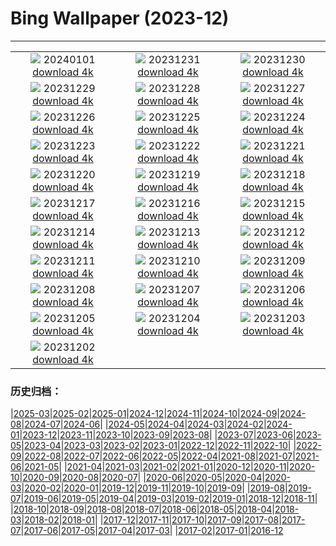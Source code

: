 # Bing Wallpaper (2023-12)
**************
| | | |
|:-:|:-:|:-:|
| ![](https://www.bing.com/th?id=OHR.ThailandNewYears_EN-CA2541480849_1920x1080.jpg) 20240101 [download 4k](https://www.bing.com/th?id=OHR.ThailandNewYears_EN-CA2541480849_UHD.jpg) | ![](https://www.bing.com/th?id=OHR.TadamiWinter_EN-CA2053501506_1920x1080.jpg) 20231231 [download 4k](https://www.bing.com/th?id=OHR.TadamiWinter_EN-CA2053501506_UHD.jpg) | ![](https://www.bing.com/th?id=OHR.BlueAmsterdam_EN-CA0805614329_1920x1080.jpg) 20231230 [download 4k](https://www.bing.com/th?id=OHR.BlueAmsterdam_EN-CA0805614329_UHD.jpg) |
| ![](https://www.bing.com/th?id=OHR.GreenlandHumpback_EN-CA8706019079_1920x1080.jpg) 20231229 [download 4k](https://www.bing.com/th?id=OHR.GreenlandHumpback_EN-CA8706019079_UHD.jpg) | ![](https://www.bing.com/th?id=OHR.KirkjufellAurora_EN-CA8070468139_1920x1080.jpg) 20231228 [download 4k](https://www.bing.com/th?id=OHR.KirkjufellAurora_EN-CA8070468139_UHD.jpg) | ![](https://www.bing.com/th?id=OHR.BoxingDayCA_EN-CA7491018775_1920x1080.jpg) 20231227 [download 4k](https://www.bing.com/th?id=OHR.BoxingDayCA_EN-CA7491018775_UHD.jpg) |
| ![](https://www.bing.com/th?id=OHR.ChristmasCA_EN-CA0839691287_1920x1080.jpg) 20231226 [download 4k](https://www.bing.com/th?id=OHR.ChristmasCA_EN-CA0839691287_UHD.jpg) | ![](https://www.bing.com/th?id=OHR.EstoniaXmasEve_EN-CA2639551026_1920x1080.jpg) 20231225 [download 4k](https://www.bing.com/th?id=OHR.EstoniaXmasEve_EN-CA2639551026_UHD.jpg) | ![](https://www.bing.com/th?id=OHR.FestivusPenguins_EN-CA2075026889_1920x1080.jpg) 20231224 [download 4k](https://www.bing.com/th?id=OHR.FestivusPenguins_EN-CA2075026889_UHD.jpg) |
| ![](https://www.bing.com/th?id=OHR.LjubljanaLights_EN-CA1534198321_1920x1080.jpg) 20231223 [download 4k](https://www.bing.com/th?id=OHR.LjubljanaLights_EN-CA1534198321_UHD.jpg) | ![](https://www.bing.com/th?id=OHR.CastleriggStoneCircleUK_EN-CA9940011631_1920x1080.jpg) 20231222 [download 4k](https://www.bing.com/th?id=OHR.CastleriggStoneCircleUK_EN-CA9940011631_UHD.jpg) | ![](https://www.bing.com/th?id=OHR.ValGardenaItaly_EN-CA9038547102_1920x1080.jpg) 20231221 [download 4k](https://www.bing.com/th?id=OHR.ValGardenaItaly_EN-CA9038547102_UHD.jpg) |
| ![](https://www.bing.com/th?id=OHR.WarsawChristmas_EN-CA8636776898_1920x1080.jpg) 20231220 [download 4k](https://www.bing.com/th?id=OHR.WarsawChristmas_EN-CA8636776898_UHD.jpg) | ![](https://www.bing.com/th?id=OHR.CapitolReefSnow_EN-CA8234671064_1920x1080.jpg) 20231219 [download 4k](https://www.bing.com/th?id=OHR.CapitolReefSnow_EN-CA8234671064_UHD.jpg) | ![](https://www.bing.com/th?id=OHR.WinterWaxwings_EN-CA5729740430_1920x1080.jpg) 20231218 [download 4k](https://www.bing.com/th?id=OHR.WinterWaxwings_EN-CA5729740430_UHD.jpg) |
| ![](https://www.bing.com/th?id=OHR.GrandPlaceXmas_EN-CA4794374028_1920x1080.jpg) 20231217 [download 4k](https://www.bing.com/th?id=OHR.GrandPlaceXmas_EN-CA4794374028_UHD.jpg) | ![](https://www.bing.com/th?id=OHR.SantaPark_EN-CA4150572624_1920x1080.jpg) 20231216 [download 4k](https://www.bing.com/th?id=OHR.SantaPark_EN-CA4150572624_UHD.jpg) | ![](https://www.bing.com/th?id=OHR.BorealOwl_EN-CA5986329708_1920x1080.jpg) 20231215 [download 4k](https://www.bing.com/th?id=OHR.BorealOwl_EN-CA5986329708_UHD.jpg) |
| ![](https://www.bing.com/th?id=OHR.LofotenRorbu_EN-CA0505973846_1920x1080.jpg) 20231214 [download 4k](https://www.bing.com/th?id=OHR.LofotenRorbu_EN-CA0505973846_UHD.jpg) | ![](https://www.bing.com/th?id=OHR.Poinsettia_EN-CA0341859998_1920x1080.jpg) 20231213 [download 4k](https://www.bing.com/th?id=OHR.Poinsettia_EN-CA0341859998_UHD.jpg) | ![](https://www.bing.com/th?id=OHR.MountainDayChina_EN-CA0225759404_1920x1080.jpg) 20231212 [download 4k](https://www.bing.com/th?id=OHR.MountainDayChina_EN-CA0225759404_UHD.jpg) |
| ![](https://www.bing.com/th?id=OHR.SaharaDunes_EN-CA5200526907_1920x1080.jpg) 20231211 [download 4k](https://www.bing.com/th?id=OHR.SaharaDunes_EN-CA5200526907_UHD.jpg) | ![](https://www.bing.com/th?id=OHR.PatagoniaGuanaco_EN-CA9262708523_1920x1080.jpg) 20231210 [download 4k](https://www.bing.com/th?id=OHR.PatagoniaGuanaco_EN-CA9262708523_UHD.jpg) | ![](https://www.bing.com/th?id=OHR.JerseyIsland_EN-CA2533906685_1920x1080.jpg) 20231209 [download 4k](https://www.bing.com/th?id=OHR.JerseyIsland_EN-CA2533906685_UHD.jpg) |
| ![](https://www.bing.com/th?id=OHR.GrandCanyonVerdon_EN-CA6319133080_1920x1080.jpg) 20231208 [download 4k](https://www.bing.com/th?id=OHR.GrandCanyonVerdon_EN-CA6319133080_UHD.jpg) | ![](https://www.bing.com/th?id=OHR.CERNCenter_EN-CA4364715980_1920x1080.jpg) 20231207 [download 4k](https://www.bing.com/th?id=OHR.CERNCenter_EN-CA4364715980_UHD.jpg) | ![](https://www.bing.com/th?id=OHR.AlpsCastles_EN-CA3984381282_1920x1080.jpg) 20231206 [download 4k](https://www.bing.com/th?id=OHR.AlpsCastles_EN-CA3984381282_UHD.jpg) |
| ![](https://www.bing.com/th?id=OHR.CheetahDay_EN-CA9596172993_1920x1080.jpg) 20231205 [download 4k](https://www.bing.com/th?id=OHR.CheetahDay_EN-CA9596172993_UHD.jpg) | ![](https://www.bing.com/th?id=OHR.VermilionCliffs_EN-CA1719361824_1920x1080.jpg) 20231204 [download 4k](https://www.bing.com/th?id=OHR.VermilionCliffs_EN-CA1719361824_UHD.jpg) | ![](https://www.bing.com/th?id=OHR.AngkorPark_EN-CA3208481689_1920x1080.jpg) 20231203 [download 4k](https://www.bing.com/th?id=OHR.AngkorPark_EN-CA3208481689_UHD.jpg) |
| ![](https://www.bing.com/th?id=OHR.MinnewankaLake_EN-CA2495233289_1920x1080.jpg) 20231202 [download 4k](https://www.bing.com/th?id=OHR.MinnewankaLake_EN-CA2495233289_UHD.jpg) |  |  |

### 历史归档：

|[2025-03](/../2025-03/2025-03.md)|[2025-02](/../2025-02/2025-02.md)|[2025-01](/../2025-01/2025-01.md)|[2024-12](/../2024-12/2024-12.md)|[2024-11](/../2024-11/2024-11.md)|[2024-10](/../2024-10/2024-10.md)|[2024-09](/../2024-09/2024-09.md)|[2024-08](/../2024-08/2024-08.md)|[2024-07](/../2024-07/2024-07.md)|[2024-06](/../2024-06/2024-06.md)|
|[2024-05](/../2024-05/2024-05.md)|[2024-04](/../2024-04/2024-04.md)|[2024-03](/../2024-03/2024-03.md)|[2024-02](/../2024-02/2024-02.md)|[2024-01](/../2024-01/2024-01.md)|[2023-12](/2023-12.md)|[2023-11](/../2023-11/2023-11.md)|[2023-10](/../2023-10/2023-10.md)|[2023-09](/../2023-09/2023-09.md)|[2023-08](/../2023-08/2023-08.md)|
|[2023-07](/../2023-07/2023-07.md)|[2023-06](/../2023-06/2023-06.md)|[2023-05](/../2023-05/2023-05.md)|[2023-04](/../2023-04/2023-04.md)|[2023-03](/../2023-03/2023-03.md)|[2023-02](/../2023-02/2023-02.md)|[2023-01](/../2023-01/2023-01.md)|[2022-12](/../2022-12/2022-12.md)|[2022-11](/../2022-11/2022-11.md)|[2022-10](/../2022-10/2022-10.md)|
|[2022-09](/../2022-09/2022-09.md)|[2022-08](/../2022-08/2022-08.md)|[2022-07](/../2022-07/2022-07.md)|[2022-06](/../2022-06/2022-06.md)|[2022-05](/../2022-05/2022-05.md)|[2022-04](/../2022-04/2022-04.md)|[2021-08](/../2021-08/2021-08.md)|[2021-07](/../2021-07/2021-07.md)|[2021-06](/../2021-06/2021-06.md)|[2021-05](/../2021-05/2021-05.md)|
|[2021-04](/../2021-04/2021-04.md)|[2021-03](/../2021-03/2021-03.md)|[2021-02](/../2021-02/2021-02.md)|[2021-01](/../2021-01/2021-01.md)|[2020-12](/../2020-12/2020-12.md)|[2020-11](/../2020-11/2020-11.md)|[2020-10](/../2020-10/2020-10.md)|[2020-09](/../2020-09/2020-09.md)|[2020-08](/../2020-08/2020-08.md)|[2020-07](/../2020-07/2020-07.md)|
|[2020-06](/../2020-06/2020-06.md)|[2020-05](/../2020-05/2020-05.md)|[2020-04](/../2020-04/2020-04.md)|[2020-03](/../2020-03/2020-03.md)|[2020-02](/../2020-02/2020-02.md)|[2020-01](/../2020-01/2020-01.md)|[2019-12](/../2019-12/2019-12.md)|[2019-11](/../2019-11/2019-11.md)|[2019-10](/../2019-10/2019-10.md)|[2019-09](/../2019-09/2019-09.md)|
|[2019-08](/../2019-08/2019-08.md)|[2019-07](/../2019-07/2019-07.md)|[2019-06](/../2019-06/2019-06.md)|[2019-05](/../2019-05/2019-05.md)|[2019-04](/../2019-04/2019-04.md)|[2019-03](/../2019-03/2019-03.md)|[2019-02](/../2019-02/2019-02.md)|[2019-01](/../2019-01/2019-01.md)|[2018-12](/../2018-12/2018-12.md)|[2018-11](/../2018-11/2018-11.md)|
|[2018-10](/../2018-10/2018-10.md)|[2018-09](/../2018-09/2018-09.md)|[2018-08](/../2018-08/2018-08.md)|[2018-07](/../2018-07/2018-07.md)|[2018-06](/../2018-06/2018-06.md)|[2018-05](/../2018-05/2018-05.md)|[2018-04](/../2018-04/2018-04.md)|[2018-03](/../2018-03/2018-03.md)|[2018-02](/../2018-02/2018-02.md)|[2018-01](/../2018-01/2018-01.md)|
|[2017-12](/../2017-12/2017-12.md)|[2017-11](/../2017-11/2017-11.md)|[2017-10](/../2017-10/2017-10.md)|[2017-09](/../2017-09/2017-09.md)|[2017-08](/../2017-08/2017-08.md)|[2017-07](/../2017-07/2017-07.md)|[2017-06](/../2017-06/2017-06.md)|[2017-05](/../2017-05/2017-05.md)|[2017-04](/../2017-04/2017-04.md)|[2017-03](/../2017-03/2017-03.md)|
|[2017-02](/../2017-02/2017-02.md)|[2017-01](/../2017-01/2017-01.md)|[2016-12](/../2016-12/2016-12.md)